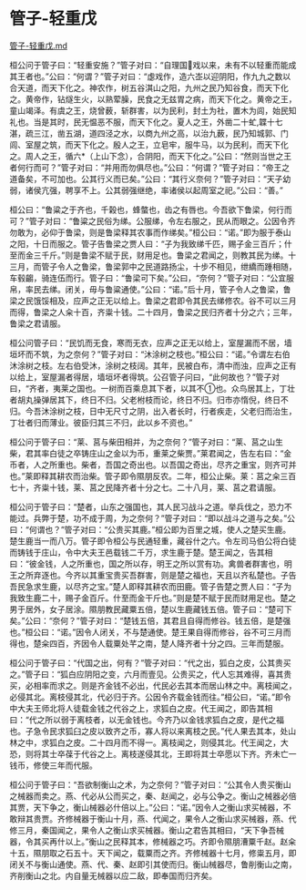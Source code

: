 # 管子-轻重戊

[管子-轻重戊.md](https://github.com/yasenstar/self_learning/blob/master/docs/%E7%AE%A1%E5%AD%90-%E8%BD%BB%E9%87%8D%E6%88%8A.md)

桓公问于管子曰：“轻重安施？”管子对曰：“自理国戏以来，未有不以轻重而能成其王者也。”公曰：“何谓？”管子对曰：“虙戏作，造六峜以迎阴阳，作九九之数以合天道，而天下化之。神农作，树五谷淇山之阳，九州之民乃知谷食，而天下化之。黄帝作，钻燧生火，以熟荤臊，民食之无兹胃之病，而天下化之。黄帝之王，童山竭泽。有虞之王，烧曾薮，斩群害，以为民利，封土为社，置木为闾，始民知礼也。当是其时，民无愠恶不服，而天下化之。夏人之王，外凿二十虻,韘十七湛，疏三江，凿五湖，道四泾之水，以商九州之高，以治九薮，民乃知城郭、门闾、室屋之筑，而天下化之。殷人之王，立皂牢，服牛马，以为民利，而天下化之。周人之王，循六\*（上山下念），合阴阳，而天下化之。”公曰：“然则当世之王者何行而可？”管子对曰：“并用而勿俱尽也。”公曰：“何谓？”管子对曰：“帝王之道备矣，不可加也。公其行义而已矣。”公曰：“其行义奈何？”管子对曰：“天子幼弱，诸侯亢强，聘享不上。公其弱强继绝，率诸侯以起周室之祀。”公曰：“善。”

桓公曰：“鲁粱之于齐也，千榖也，蜂螫也，齿之有唇也。今吾欲下鲁梁，何行而可？”管子对曰：“鲁粱之民俗为绨。公服绨，令左右服之，民从而眼之。公因令齐勿敢为，必仰于鲁梁，则是鲁梁释其农事而作绨矣。”桓公曰：“诺。”即为服于泰山之阳，十日而服之。管子告鲁梁之贾人曰：“子为我致绨千匹，赐子金三百斤；什至而金三千斤。”则是鲁梁不赋于民，财用足也。鲁梁之君闻之，则教其民为绨。十三月，而管子令人之鲁梁，鲁梁郭中之民道路扬尘，十步不相见，绁繑而踵相随，车毂齺，骑连伍而行。管子曰：“鲁梁可下矣。”公曰，“奈何？”管子对曰：“公宜服帛，率民去绨。闭关，毋与鲁粱通使。”公曰：“诺。”后十月，管子令人之鲁梁，鲁梁之民饿馁相及，应声之正无以给上。鲁梁之君即令其民去绨修农。谷不可以三月而得，鲁梁之人籴十百，齐粜十钱。二十四月，鲁梁之民归齐者十分之六；三年，鲁梁之君请服。

桓公问管子曰：“民饥而无食，寒而无衣，应声之正无以给上，室屋漏而不居，墙垣坏而不筑，为之奈何？”管子对曰：“沐涂树之枝也。”桓公曰：“诺。”令谓左右伯沐涂树之枝。左右伯受沐，涂树之枝阔。其年，民被白布，清中而浊，应声之正有以给上，室屋漏者得居，墙垣坏者得筑。公召管子问曰，“此何故也？”管子对曰，“齐者，夷莱之国也。一树而百乘息其下者，以其不也。众鸟居其上，丁壮者胡丸操弹居其下，终日不归。父老柎枝而论，终日不归。归市亦惰倪，终日不归。今吾沐涂树之枝，日中无尺寸之阴，出入者长时，行者疾走，父老归而治生，丁壮者归而薄业。彼臣归其三不归，此以乡不资也。”

桓公问于管子曰：“莱、莒与柴田相并，为之奈何？”管子对曰：“莱、莒之山生柴，君其率白徒之卒铸庄山之金以为币，重莱之柴贾。”莱君闻之，告左右曰：“金币者，人之所重也。柴者，吾国之奇出也。以吾国之奇出，尽齐之重宝，则齐可并也。”莱即释其耕农而治柴。管子即令隰朋反农。二年，桓公止柴。莱：莒之籴三百七十，齐粜十钱，莱、莒之民降齐者十分之七。二十八月，莱、莒之君请服。

桓公问于管子曰：“楚者，山东之强国也，其人民习战斗之道。举兵伐之，恐力不能过。兵弊于楚，功不成于周，为之奈何？”管子对曰：“即以战斗之道与之矣。”公曰：“何谓也？”管子对曰：“公贵买其鹿。”桓公即为百里之城，使人之楚买生鹿。楚生鹿当一而八万。管子即令桓公与民通轻重，藏谷什之六。令左司马伯公将白徒而铸钱于庄山，令中大夫王邑载钱二千万，求生鹿于楚。楚王闻之，告其相曰：“彼金钱，人之所重也，国之所以存，明王之所以赏有功。禽兽者群害也，明王之所弃逐也。今齐以其重宝贵买吾群害，则是楚之福也，天且以齐私楚也。子告吾民急求生鹿，以尽齐之宝。”楚人即释其耕农而田鹿。管子告楚之贾人曰：“子为我致生鹿二十，赐子金百斤。什至而金干斤也。”则是楚不赋于民而财用足也。楚之男于居外，女子居涂。隰朋教民藏粟五倍，楚以生鹿藏钱五倍。管子曰：“楚可下矣。”公曰：“奈何？”管子对曰：“楚钱五倍，其君且自得而修谷。钱五倍，是楚强也。”桓公曰：“诺。”因令人闭关，不与楚通使。楚王果自得而修谷，谷不可三月而得也，楚籴四百，齐因令人载粟处芊之南，楚人降齐者十分之四。三年而楚服。

桓公问于管子曰：“代国之出，何有？”管子对曰：“代之出，狐白之皮，公其贵买之。”管子曰：“狐白应阴阳之变，六月而壹见。公贵买之，代人忘其难得，喜其贵买，必相率而求之。则是齐金钱不必出，代民必去其本而居山林之中。离枝闻之，必侵其北。离枝侵其北，代必归于齐。公因令齐载金钱而往。”桓公曰，“诺。”即令中大夫王师北将人徒载金钱之代谷之上，求狐白之皮。代王闻之，即告其相曰：“代之所以弱于离枝者，以无金钱也。今齐乃以金钱求狐白之皮，是代之福也。子急令民求狐臼之皮以致齐之币，寡人将以来离枝之民。”代人果去其本，处山林之中，求狐白之皮。二十四月而不得一。离枝闻之，则侵其北。代王闻之，大恐，则将其士卒葆于代谷之上。离枝遂侵其北，王即将其士卒愿以下齐。齐未亡一钱币，修使三年而代服。

桓公问于管子曰：“吾欲制衡山之术，为之奈何？”管子对曰：“公其令人贵买衡山之械器而卖之。燕、代必从公而买之，秦、赵闻之，必与公争之。衡山之械器必倍其贾，天下争之，衡山械器必什倍以上。”公曰：“诺。”因令人之衡山求买械器，不敢辩其贵贾。齐修械器于衡山十月，燕、代闻之，果令人之衡山求买械器，燕、代修三月，秦国闻之，果令人之衡山求买械器。衡山之君告其相曰，“天下争吾械器，令其买再什以上。”衡山之民释其本，修械器之巧。齐即令隰朋漕粟千赵。赵籴十五，隰朋取之石五十。天下闻之，载粟而之齐。齐修械器十七月，修粜五月，即闭关不与衡山通使。燕、代、秦、赵即引其使而归。衡山械器尽，鲁削衡山之南，齐削衡山之北。内自量无械器以应二敌，即奉国而归齐矣。

